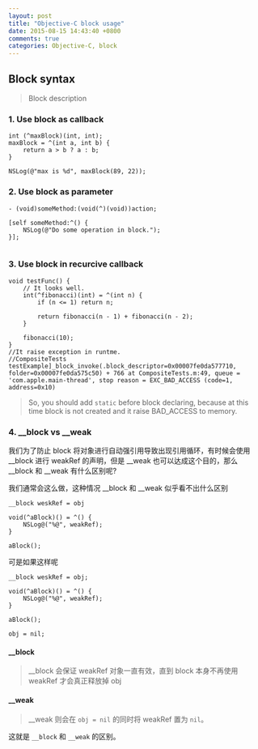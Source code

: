 ```yaml
---
layout: post
title: "Objective-C block usage"
date: 2015-08-15 14:43:40 +0800
comments: true
categories: Objective-C, block
---
```


## Block syntax

> Block description

### 1. Use block as callback

```
int (^maxBlock)(int, int);
maxBlock = ^(int a, int b) {
	return a > b ? a : b;
}

NSLog(@"max is %d", maxBlock(89, 22));

```

### 2. Use block as parameter
```
- (void)someMethod:(void(^)(void))action;

[self someMethod:^() {
	NSLog(@"Do some operation in block.");
}];


```
### 3. Use block in recurcive callback

```
void testFunc() {
	// It looks well.
	int(^fibonacci)(int) = ^(int n) {
		if (n <= 1) return n;

		return fibonacci(n - 1) + fibonacci(n - 2);
	}

	fibonacci(10);
}
//It raise exception in runtme.
//CompositeTests testExample]_block_invoke(.block_descriptor=0x00007fe0da577710, folder=0x00007fe0da575c50) + 766 at CompositeTests.m:49, queue = 'com.apple.main-thread', stop reason = EXC_BAD_ACCESS (code=1, address=0x10)

```

> So, you should add `static` before block declaring, because at this time block is not created and it raise BAD_ACCESS to memory.

### 4. __block vs __weak

我们为了防止 block 将对象进行自动强引用导致出现引用循环，有时候会使用 __block 进行 weakRef 的声明，但是  __weak 也可以达成这个目的，那么 __block 和 __weak 有什么区别呢?

我们通常会这么做，这种情况 __block 和 __weak 似乎看不出什么区别
```
__block weskRef = obj

void(^aBlock)() = ^() {
	NSLog@("%@", weakRef);
}

aBlock();

```

可是如果这样呢
```
__block weskRef = obj;

void(^aBlock)() = ^() {
	NSLog@("%@", weakRef);
}

aBlock();

obj = nil;
```
#### __block

> __block 会保证 weakRef 对象一直有效，直到 block 本身不再使用 weakRef 才会真正释放掉 obj

#### __weak

> __weak 则会在 `obj = nil`  的同时将 weakRef 置为 `nil`。

这就是 `__block` 和 `__weak` 的区别。


